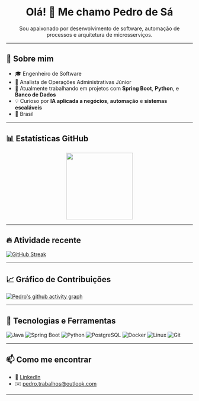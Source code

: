 <h1 align="center">Olá! 👋 Me chamo Pedro de Sá</h1>

<p align="center">Sou apaixonado por desenvolvimento de software, automação de processos e arquitetura de microsserviços.</p>

---

## 🚀 Sobre mim

- 🎓 Engenheiro de Software
- 💼 Analista de Operações Administrativas Júnior
- 🔭 Atualmente trabalhando em projetos com **Spring Boot**, **Python**, e **Banco de Dados**
- 💡 Curioso por **IA aplicada a negócios**, **automação** e **sistemas escaláveis**
- 📍 Brasil

---

## 📊 Estatísticas GitHub

<p align="center">
  <img height="180em" src="https://github-readme-stats.vercel.app/api/top-langs/?username=pedrosa-hr-hub&layout=compact&langs_count=8&theme=dracula"/>
</p>

---

## 🔥 Atividade recente

[![GitHub Streak](https://github-readme-streak-stats.herokuapp.com?user=pedrosa-hr-hub&theme=dark&date_format=j%20M%5B%20Y%5D)](https://git.io/streak-stats)

---

## 📈 Gráfico de Contribuições

[![Pedro's github activity graph](https://github-readme-activity-graph.vercel.app/graph?username=pedrosa-hr-hub&theme=github-compact)](https://github.com/pedrosa-hr-hub)

---

## 🧰 Tecnologias e Ferramentas

![Java](https://img.shields.io/badge/Java-%23ED8B00.svg?style=flat&logo=java&logoColor=white)
![Spring Boot](https://img.shields.io/badge/SpringBoot-6DB33F?style=flat&logo=springboot&logoColor=white)
![Python](https://img.shields.io/badge/Python-3670A0?style=flat&logo=python&logoColor=white)
![PostgreSQL](https://img.shields.io/badge/PostgreSQL-316192?style=flat&logo=postgresql&logoColor=white)
![Docker](https://img.shields.io/badge/Docker-2496ED?style=flat&logo=docker&logoColor=white)
![Linux](https://img.shields.io/badge/Linux-FCC624?style=flat&logo=linux&logoColor=black)
![Git](https://img.shields.io/badge/Git-F05032?style=flat&logo=git&logoColor=white)

---

## 📫 Como me encontrar

- 💼 [LinkedIn]([https://www.linkedin.com/in/pedrosadev/](https://www.linkedin.com/in/pedrodesa-sa/))
- ✉️ pedro.trabalhos@outlook.com

---
